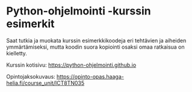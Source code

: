 # Python-ohjelmointi -kurssin esimerkit

Saat tutkia ja muokata kurssin esimerkkikoodeja eri tehtävien ja aiheiden ymmärtämiseksi, mutta koodin suora kopiointi osaksi omaa ratkaisua on kielletty.

Kurssin kotisivu: https://python-ohjelmointi.github.io

Opintojaksokuvaus: https://opinto-opas.haaga-helia.fi/course_unit/ICT8TN035

